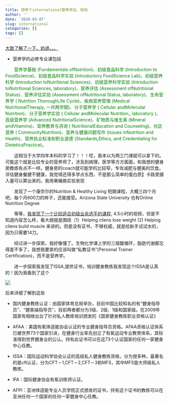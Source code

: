 ```yaml
---
title: 想考个international营养师证，哈哈
author: ''
date: '2020-03-07'
slug: international
categories: []
tags: []
---
```


[大致了解了一下，劝退。。。](https://www.zhihu.com/question/20983346/answer/24586181)

- 营养学的必修专业课包括

&emsp;&emsp;<font color=green>营养学基础 (Fundamentals ofNutrition)、初级食品科学 (Introduction to FoodScience)、初级食品科学实验 (Introductory FoodScience Lab)、初级营养科学 (Introduction toNutritional Sciences)、初级营养科学实验 (Introduction toNutritional Sciences, laboratory)、营养评估 (Assessment ofNutritional Status)、营养评估实验 (Assessment ofNutritional Status, laboratory)、生命营养学 ( Nutrition ThoroughLife Cycle)、疾病营养管理 (Medical NutritionalTherapy, 一共两学期)、分子营养学 ( Cellular andMolecular Nutrition)、分子营养学实验 ( Cellular andMolecular Nutrition,, laboratory )、高级营养学 (Advanced NutritionalScience)、矿物质与维生素 (Mineral andVitamins)、营养教育与咨询 ( NutritionalEducation and Counseling)、社区营养 ( CommunityNutrition)、营养与健康问题写作 (Issues inNutrition and Health)、营养执业标准和职业道德 (Standards,Ethics, and Credentialing for DieteticsPractice)。</font>

&emsp;&emsp;这相当于大学四年本科的学习了！！！哎，我本以为两三门课就可以拿下的。可能这个就是比较专业的营养师了，涉及到病理，医学等方方面面，和我想的健身房教练有点不一样。健身房的coach就可能学的比较窄，专攻减肥与健美的饮食。评估健身餐健不健康，我觉得还得多学点东西，不是那么简单的蛋白质】卡路里摄入量可以算出来的。我用果蝇做实验发现

&emsp;&emsp;发现了一个康奈尔的Nutrition & Healthy Living 短期课程，大概三四个月吧，每个月600刀的样子，还能接受。Arizona State University 也有Online Nutrition Degree 

&emsp;&emsp;等等，[我发现了一个比较适合初级业余选手的课程](https://www.udemy.com/course/diet-nutrition-coach-certification-beginner-to-advanced/), 4.5小时的视频，但是不知道内容怎么样，看大纲就是围绕（1）Helping cliens lose weight (2) Helping cliens build muscle 来讲的。但是没有证书，不够权威，就是给新手试试水的，因为只需要14刀。

&emsp;&emsp;经过进一步探索，我好像懂了。生物化学课上学的三羧酸循环，脂肪代谢都忘得差不多了，我想我要拿的应该叫做“私教证书”(Personal Trainer Certification)，而不是营养学。

&emsp;&emsp;进一步探索我发现了ISSA,提供证书，培训健身教练我发现这个ISSA是认真的！因为我看到了这个


![](https://github.com/RunhangShu/cnm/blob/master/content/post/issa1.png)


后来详细了解到这些
- 国内健身教练认证：由国家体育总局举办，目前中国比较知名的有“健身指导员”、“健美操指导员”，目前两者都分为3级、2级、1级和国家级。在2009年国家有相继出台了针对私人教练培训颁发的《国家健身教练职业资格认证》   

- AFAA：美国有氧体适能协会认证的专业健身指导员资格。AFAA资格认证体系已被世界73个国家引进，在健身行业率先创立了有氧运动专业教育体系，其标准得到世界健身业的公认。持有此证书可以在这73个认证国家的任何一家健身中心任教。 

- ISSA：国际运动科学协会认证的高级私人健身教练资格，分为很多种，最著名的是cft认证，分为CFT－1,CFT－2,CFT－3和MFS，其中MFS是大师级私人教练。 

- IFA：国际健身协会有氧训练师认证。 

- AFPI：亚洲体适能专业人员学院正式颁发的证书，持有这个证书的教练可以在亚洲任何一个国家的任何一家健身中心任教。




